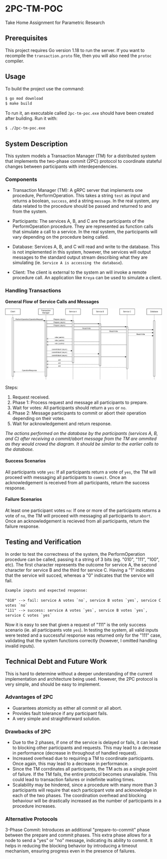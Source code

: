 # 2PC-TM-POC

Take Home Assignment for Parametric Research

## Prerequisites

This project requires Go version 1.18 to run the server. If you want to recompile the `transaction.proto` file, then you will also need the `protoc` compiler.

## Usage

To build the project use the command:

```bash
$ go mod download
$ make build
```

To run it, an executable called `2pc-tm-poc.exe` should have been created after building. Run it with:

```bash
$ ./2pc-tm-poc.exe
```

## System Description

This system models a Transaction Manager (TM) for a distributed system that implements the two-phase commit (2PC) protocol to coordinate stateful changes between participants with interdependencies.

### Components

- Transaction Manager (TM): A gRPC server that implements one procedure, PerformOperation. This takes a string `test` as input and returns a boolean, `success`, and a string `message`. In the real system, any data related to the procedure should be passed and returned to and from the system.

- Participants: The services A, B, and C are the participants of the PerformOperation procedure. They are represented as function calls that simulate a call to a service. In the real system, the participants will vary depending on the procedure being called.

- Database: Services A, B, and C will read and write to the database. This is not implemented in this system, however, the services will output messages to the standard output stream describing what they are simulating (ie. `Service A is accessing the database`).

- Client: The client is external to the system an will invoke a remote procedure call. An application like `Kreya` can be used to simulate a client.

### Handling Transactions

**General Flow of Service Calls and Messages**

![sequence diagram](./TM_sequence_diagram.drawio.png)

Steps:

1. Request received.
2. Phase 1: Process request and message all participants to prepare.
3. Wait for votes: All participants should return a `yes` or `no`.
4. Phase 2: Message participants to commit or abort their operation depending on their votes.
5. Wait for acknowledgement and return response.

_The actions performed on the database by the participants (services A, B, and C) after receiving a commit/abort message from the TM are ommited as they would crowd the diagram. It should be similar to the earlier calls to the database._

#### Success Scenarios

All participants vote `yes`: If all participants return a vote of `yes`, the TM will proceed with messaging all participants to `commit`. Once an acknowledgement is received from all participants, return the success response.

#### Failure Scenarios

At least one participant votes `no`: If one or more of the participants returns a vote of `no`, the TM will proceed with messaging all participants to `abort`. Once an acknowledgement is recieved from all participants, return the failure response.

## Testing and Verification

In order to test the correctness of the system, the PerformOperation procedure can be called, passing it a string of 3 bits (eg. "010", "111", "100", etc). The first character represents the outcome for service A, the second character for service B and the third for service C. Having a "1" indicates that the service will succed, whereas a "0" indicates that the service will fail.

    Example inputs and expected response:

    "010" --> fail: service A votes `no`, service B votes `yes`, service C votes `no`
    "111" --> success: service A votes `yes`, service B votes `yes`, service C votes `yes`

Now it is easy to see that given a request of "111" is the only success scenario (ie. all participants vote `yes`). In testing the system, all valid inputs were tested and a successful response was returned only for the "111" case, validating that the system functions correctly (however, I omitted handling invalid inputs).

## Technical Debt and Future Work

This is hard to determine without a deeper understanding of the current implementation and architecture being used. However, the 2PC protocol is very simple, and should be easy to implement.

### Advantages of 2PC

- Guarantees atomicity as either all commit or all abort.
- Provides fault tolerance if any participant fails.
- A very simple and straightforward solution.

### Drawbacks of 2PC

- Due to the 2 phases, if one of the service is delayed or fails, it can lead to blocking other participants and requests. This may lead to a decrease in performance (decrease in throughout of handled request).
- Increased overhead due to requiring a TM to coordinate participants. Once again, this may lead to a decrease in performance.
- Since the TM corrdinates all participants, the TM acts as a single point of failure. If the TM fails, the entire protocol becomes unavailable. This could lead to transaction failures or indefinite waiting times.
- Scalability may be hindered, since a procedure with many more than 3 participants will require that each participant vote and acknowledge in each of the two phases. The coordination overhead and blocking behaviour will be drastically increased as the number of participants in a procedure increases.

### Alternative Protocols

3-Phase Commit: Introduces an additional "prepare-to-commit" phase between the prepare and commit phases. This extra phase allows for a node to send a "yes" or "no" message, indicating its ability to commit. It helps in reducing the blocking behavior by introducing a timeout mechanism, ensuring progress even in the presence of failures.
